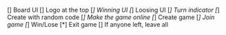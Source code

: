 [] Board UI
    [] Logo at the top
    [*] Winning UI
    [*] Loosing UI
    [*] Turn indicator
[*] Create with random code
[*] Make the game online
[*] Create game
[*] Join game
[*] Win/Lose
[*] Exit game
    [] If anyone left, leave all

